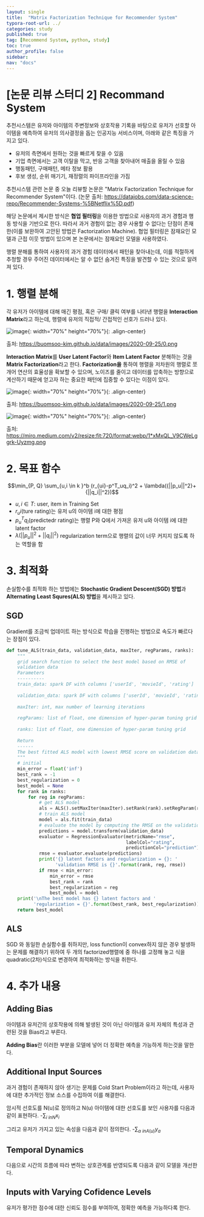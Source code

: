 ```yaml
---
layout: single
title:  "Matrix Factorization Technique for Recommender System"
typora-root-url: ../
categories: study
published: true
tag: [Recommend System, python, study]
toc: true
author_profile: false
sidebar: 
nav: "docs"
---
```

# [논문 리뷰 스터디 2] Recommand System

추천시스템은 유저와 아이템의 주변정보와 상호작용 기록을 바탕으로 유저가 선호할 아이템을 예측하여 유저의 의사결정을 돕는 인공지능 서비스이며, 아래와 같은 특징을 가지고 있다.

- 유저의 측면에서 원하는 것을 빠르게 찾을 수 있음
- 기업 측면에서는 고객 이탈을 막고, 반응 고객을 찾아내어 매출을 올릴 수 있음
- 행동패턴, 구매패턴, 메타 정보 활용
- 후보 생성, 순위 매기기, 재정렬의 파이프라인을 가짐

추천시스템 관련 논문 중 오늘 리뷰할 논문은 "Matrix Factorization Technique for Recommender System"이다.
(논문 출처: https://datajobs.com/data-science-repo/Recommender-Systems-%5BNetflix%5D.pdf)

해당 논문에서 제시한 방식은 **협업 필터링**을 이용한 방법으로 사용자의 과거 경험과 행동 방식을 기반으로 한다. 따라서 과거 경험이 없는 경우 사용할 수 없다는 단점이 존재한(이를 보완하여 고안된 방법은 Factorization Machine). 협업 필터링은 잠재요인 모델과 근접 이웃 방법이 있으며 본 논문에서는 잠재요인 모델을 사용하였다. 

행렬 분해를 통하여 사용자의 과거 경험 데이터에서 패턴을 찾아내는데, 이를 적절하게 추청할 경우 주어진 데이터에서는 알 수 없던 숨겨진 특징을 발견할 수 있는 것으로 알려져 있다.
 
# 1. 행렬 분해 
각 유저가 아이템에 대해 매긴 평점, 혹은 구매/ 클릭 여부를 나타낸 행렬을 **Interaction Matrix**라고 하는데, 행렬에 유저의 직접적/ 간접적인 선호가 드러나 있다.

![image](https://github.com/yujinp0/yujinp0.github.io/assets/138744622/7a3cffa4-fa4a-4114-aafb-994bbc4f7cf9){: width="70%" height="70%"}{: .align-center}

출처: https://buomsoo-kim.github.io/data/images/2020-09-25/0.png

**Interaction Matrix**를 **User Latent Factor**와 **Item Latent Factor** 분해하는 것을 **Matrix Factorization**라고 한다. **Factorization을** 통하여 행렬을 저차원의 행렬로 쪼개어 연산의 효율성을 확보할 수 있으며, 노이즈를 줄이고 데이터를 압축하는 방향으로 계산하기 때문에 얻고자 하는 중요한 패턴에 집중할 수 있다는 이점이 있다. 

![image](https://github.com/yujinp0/yujinp0.github.io/assets/138744622/50797d70-dfa3-44d4-bcd7-e1572125216b){: width="70%" height="70%"}{: .align-center}

출처: https://buomsoo-kim.github.io/data/images/2020-09-25/1.png

![image](https://github.com/yujinp0/yujinp0.github.io/assets/138744622/afc20204-8833-40de-9e61-ba3b70f2cbe4){: width="70%" height="70%"}{: .align-center}

출처: https://miro.medium.com/v2/resize:fit:720/format:webp/1*xMxQL_V9CWeLggrk-Uyzmg.png

# 2. 목표 함수

$$\min_{P, Q} \sum_{u,i \in k }^b (r_{ui}-p^T_uq_i)^2 + \lambda({||p_u||^2}+{||q_i||^2})$$

 - $u, i \in T$: user, item in Training Set
 - $r_ui$(ture rating)는 유저 u의 아이템 i에 대한 평점
 - $p^T_uq_i$(predictedr rating)는 행렬 P와 Q에서 가져온 유저 u와 아이템 i에 대한 latent factor
 - $\lambda({||p_u||^2}+{||q_i||^2})$ regularization term으로 행렬의 값이 너무 커지지 않도록 하는 역할을 함


# 3. 최적화
손실함수를 최적화 하는 방법에는 **Stochastic Gradient Descent(SGD) 방법**과 **Alternating Least Squres(ALS) 방법**을 제시하고 있다.

## SGD
Gradient를 조금씩 업데이트 하는 방식으로 학습을 진행하는 방법으로 속도가 빠르다는 장점이 있다. 

```python
def tune_ALS(train_data, validation_data, maxIter, regParams, ranks):
    """
    grid search function to select the best model based on RMSE of
    validation data
    Parameters
    ----------
    train_data: spark DF with columns ['userId', 'movieId', 'rating']
    
    validation_data: spark DF with columns ['userId', 'movieId', 'rating']
    
    maxIter: int, max number of learning iterations
    
    regParams: list of float, one dimension of hyper-param tuning grid
    
    ranks: list of float, one dimension of hyper-param tuning grid
    
    Return
    ------
    The best fitted ALS model with lowest RMSE score on validation data
    """
    # initial
    min_error = float('inf')
    best_rank = -1
    best_regularization = 0
    best_model = None
    for rank in ranks:
        for reg in regParams:
            # get ALS model
            als = ALS().setMaxIter(maxIter).setRank(rank).setRegParam(reg)
            # train ALS model
            model = als.fit(train_data)
            # evaluate the model by computing the RMSE on the validation data
            predictions = model.transform(validation_data)
            evaluator = RegressionEvaluator(metricName="rmse",
                                            labelCol="rating",
                                            predictionCol="prediction")
            rmse = evaluator.evaluate(predictions)
            print('{} latent factors and regularization = {}: '
                  'validation RMSE is {}'.format(rank, reg, rmse))
            if rmse < min_error:
                min_error = rmse
                best_rank = rank
                best_regularization = reg
                best_model = model
    print('\nThe best model has {} latent factors and '
          'regularization = {}'.format(best_rank, best_regularization))
    return best_model
``` 
## ALS

SGD 와 동일한 손실함수를 취하지만, loss function이 convex하지 않은 경우 발생하는 문제를 해결하기 위하여 두 개의 factorized행렬에 중 하나를 고정해 놓고 식을 quadratic(2차)식으로 변경하여 최적화하는 방식을 취한다.

# 4. 추가 내용
## Adding Bias
아이템과 유저간의 상호작용에 의해 발생된 것이 아닌 아이템과 유저 자체의 특성과 관련된 것을 Bias라고 부른다. 

**Adding Bias**란 이러한 부분을 모델에 넣어 더 정확한 예측을 가능하게 하는것을 말한다.

## Additional Input Sources
과거 경험이 존재하지 않아 생기는 문제를 Cold Start Problem이라고 하는데, 사용자에 대한 추가적인 정보 소스를 수집하여 이를 해결한다.

암시적 선호도를 N(u)로 정의하고 N(u) 아이템에 대한 선호도를 보인 사용자를 다음과 같이 표현하다.
-$\sum_{i \ in N}x_i$

그리고 유저가 가지고 있는 속성을 다음과 같이 정의한다.
-$\sum_{\alpha \ in A(u)}y_a$

## Temporal Dynamics
다음으로 시간의 흐름에 따라 변하는 상호관계를 반영되도록 다음과 같이 모델을 개선한다.

## Inputs with Varying Cofidence Levels
유저가 평가한 점수에 대한 신뢰도 점수를 부여하여, 정확한 예측을 가능하다록 한다.





































